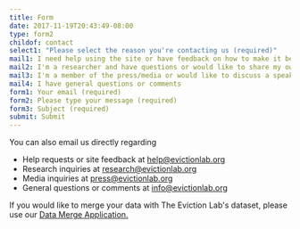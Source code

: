 ```yaml
---
title: Form
date: 2017-11-19T20:43:49-08:00
type: form2
childof: contact
select1: "Please select the reason you're contacting us (required)"
mail1: I need help using the site or have feedback on how to make it better 
mail2: I'm a researcher and have questions or would like to share my own research 
mail3: I'm a member of the press/media or would like to discuss a speaking engagement
mail4: I have general questions or comments
form1: Your email (required)
form2: Please type your message (required) 
form3: Subject (required)
submit: Submit
---
```

You can also email us directly regarding

+ Help requests or site feedback at <a href="mailto:help@evictionlab.org">help@evictionlab.org</a>  
+ Research inquiries at <a href="mailto:research@evictionlab.org">research@evictionlab.org</a>
+ Media inquiries at <a href="mailto:press@evictionlab.org">press@evictionlab.org</a>
+ General questions or comments at <a href="mailto:info@evictionlab.org">info@evictionlab.org</a>

If you would like to merge your data with The Eviction Lab's dataset, please use our <a href="/data-merge">Data Merge Application.</a>